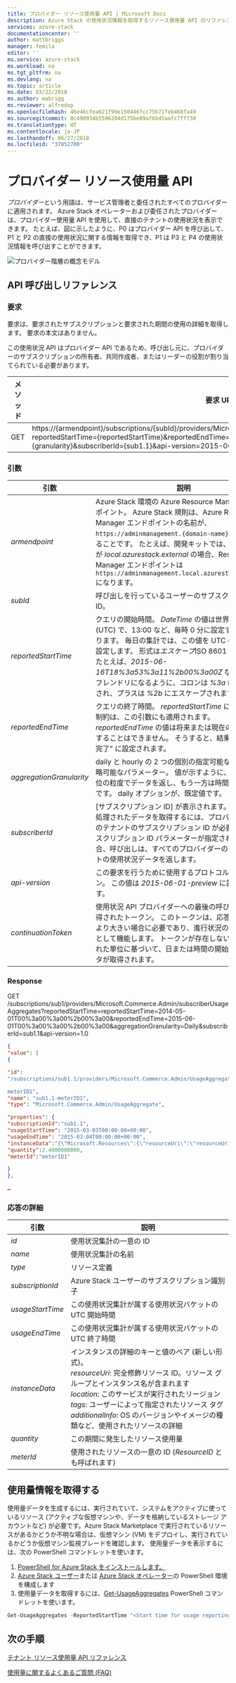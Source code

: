 ```yaml
---
title: プロバイダー リソース使用量 API | Microsoft Docs
description: Azure Stack の使用状況情報を取得するリソース使用量 API のリファレンス
services: azure-stack
documentationcenter: ''
author: mattbriggs
manager: femila
editor: ''
ms.service: azure-stack
ms.workload: na
ms.tgt_pltfrm: na
ms.devlang: na
ms.topic: article
ms.date: 03/22/2018
ms.author: mabrigg
ms.reviewer: alfredop
ms.openlocfilehash: 46e46cfea621f99e150446fcc75b71feb468fa49
ms.sourcegitcommit: 0c490934b5596204d175be89af6b45aafc7ff730
ms.translationtype: HT
ms.contentlocale: ja-JP
ms.lasthandoff: 06/27/2018
ms.locfileid: "37052700"
---
```

# <a name="provider-resource-usage-api"></a>プロバイダー リソース使用量 API
*プロバイダー*という用語は、サービス管理者と委任されたすべてのプロバイダーに適用されます。 Azure Stack オペレーターおよび委任されたプロバイダーは、プロバイダー使用量 API を使用して、直接のテナントの使用状況を表示できます。 たとえば、図に示したように、P0 はプロバイダー API を呼び出して、P1 と P2 の直接の使用状況に関する情報を取得でき、P1 は P3 と P4 の使用状況情報を呼び出すことができます。

![プロバイダー階層の概念モデル](media/azure-stack-provider-resource-api/image1.png)

## <a name="api-call-reference"></a>API 呼び出しリファレンス
### <a name="request"></a>要求
要求は、要求されたサブスクリプションと要求された期間の使用の詳細を取得します。 要求の本文はありません。

この使用状況 API はプロバイダー API であるため、呼び出し元に、プロバイダーのサブスクリプションの所有者、共同作成者、またはリーダーの役割が割り当てられている必要があります。

| **メソッド** | **要求 URI** |
| --- | --- |
| GET |https://{armendpoint}/subscriptions/{subId}/providers/Microsoft.Commerce.Admin/subscriberUsageAggregates?reportedStartTime={reportedStartTime}&reportedEndTime={reportedEndTime}&aggregationGranularity={granularity}&subscriberId={sub1.1}&api-version=2015-06-01-preview&continuationToken={token-value} |

### <a name="arguments"></a>引数
| **引数** | **説明** |
| --- | --- |
| *armendpoint* |Azure Stack 環境の Azure Resource Manager エンドポイント。 Azure Stack 規則は、Azure Resource Manager エンドポイントの名前が、`https://adminmanagement.{domain-name}` の形式であることです。 たとえば、開発キットでは、ドメイン名が *local.azurestack.external* の場合、Resource Manager エンドポイントは `https://adminmanagement.local.azurestack.external` になります。 |
| *subId* |呼び出しを行っているユーザーのサブスクリプション ID。 |
| *reportedStartTime* |クエリの開始時間。 *DateTime* の値は世界協定時刻 (UTC) で、13:00 など、毎時 0 分に設定する必要があります。 毎日の集計では、この値を UTC の午前 0 時に設定します。 形式は*エスケープ*ISO 8601 形式です。 たとえば、*2015-06-16T18%3a53%3a11%2b00%3a00Z* などで、URI フレンドリになるように、コロンは *%3a* にエスケープされ、プラスは *%2b* にエスケープされます。 |
| *reportedEndTime* |クエリの終了時間。 *reportedStartTime* に適用される制約は、この引数にも適用されます。 *reportedEndTime* の値は将来または現在の日付に設定することはできません。 そうすると、結果は "処理が未完了" に設定されます。 |
| *aggregationGranularity* |daily と hourly の 2 つの個別の指定可能な値を持つ省略可能なパラメーター。 値が示すように、一方は日単位の粒度でデータを返し、もう一方は時間単位の解像度です。 daily オプションが、既定値です。 |
| *subscriberId* |[サブスクリプション ID] が表示されます。 フィルター処理されたデータを取得するには、プロバイダーの直接のテナントのサブスクリプション ID が必要です。 サブスクリプション ID パラメーターが指定されていない場合、呼び出しは、すべてのプロバイダーの直接のテナントの使用状況データを返します。 |
| *api-version* |この要求を行うために使用するプロトコルのバージョン。 この値は *2015-06-01-preview* に設定されます。 |
| *continuationToken* |使用状況 API プロバイダーへの最後の呼び出しから取得されたトークン。 このトークンは、応答が 1,000 行より大きい場合に必要であり、進行状況のブックマークとして機能します。 トークンが存在しない場合、渡された単位に基づいて、日または時間の開始点から、データが取得されます。 |

### <a name="response"></a>Response
GET /subscriptions/sub1/providers/Microsoft.Commerce.Admin/subscriberUsageAggregates?reportedStartTime=reportedStartTime=2014-05-01T00%3a00%3a00%2b00%3a00&reportedEndTime=2015-06-01T00%3a00%3a00%2b00%3a00&aggregationGranularity=Daily&subscriberId=sub1.1&api-version=1.0

```json
{
"value": [
{

"id":
"/subscriptions/sub1.1/providers/Microsoft.Commerce.Admin/UsageAggregate/sub1.1-

meterID1",
"name": "sub1.1-meterID1",
"type": "Microsoft.Commerce.Admin/UsageAggregate",

"properties": {
"subscriptionId":"sub1.1",
"usageStartTime": "2015-03-03T00:00:00+00:00",
"usageEndTime": "2015-03-04T00:00:00+00:00",
"instanceData":"{\"Microsoft.Resources\":{\"resourceUri\":\"resourceUri1\",\"location\":\"Alaska\",\"tags\":null,\"additionalInfo\":null}}",
"quantity":2.4000000000,
"meterId":"meterID1"

}
},

…
```

### <a name="response-details"></a>応答の詳細
| **引数** | **説明** |
| --- | --- |
| *id* |使用状況集計の一意の ID |
| *name* |使用状況集計の名前 |
| *type* |リソース定義 |
| *subscriptionId* |Azure Stack ユーザーのサブスクリプション識別子 |
| *usageStartTime* |この使用状況集計が属する使用状況バケットの UTC 開始時間|
| *usageEndTime* |この使用状況集計が属する使用状況バケットの UTC 終了時間 |
| *instanceData* |インスタンスの詳細のキーと値のペア (新しい形式)。<br> *resourceUri*: 完全修飾リソース ID。リソース グループとインスタンス名が含まれます <br> *location*: このサービスが実行されたリージョン <br> *tags*: ユーザーによって指定されたリソース タグ <br> *additionalInfo*: OS のバージョンやイメージの種類など、使用されたリソースの詳細 |
| *quantity* |この期間に発生したリソース使用量 |
| *meterId* |使用されたリソースの一意の ID (*ResourceID* とも呼ばれます) |


## <a name="retrieve-usage-information"></a>使用量情報を取得する

使用量データを生成するには、実行されていて、システムをアクティブに使っているリソース (アクティブな仮想マシンや、データを格納しているストレージ アカウントなど) が必要です。Azure Stack Marketplace で実行されているリソースがあるかどうか不明な場合は、仮想マシン (VM) をデプロイし、実行されているかどうか仮想マシン監視ブレードを確認します。 使用量データを表示するには、次の PowerShell コマンドレットを使います。

1. [PowerShell for Azure Stack をインストールします。](azure-stack-powershell-install.md)
2. [Azure Stack ユーザー](user/azure-stack-powershell-configure-user.md)または [Azure Stack オペレーター](azure-stack-powershell-configure-admin.md)の PowerShell 環境を構成します 
3. 使用量データを取得するには、[Get-UsageAggregates](/powershell/module/azurerm.usageaggregates/get-usageaggregates) PowerShell コマンドレットを使います。
```powershell
Get-UsageAggregates -ReportedStartTime "<Start time for usage reporting>" -ReportedEndTime "<end time for usage reporting>" -AggregationGranularity <Hourly or Daily>
```

## <a name="next-steps"></a>次の手順
[テナント リソース使用量 API リファレンス](azure-stack-tenant-resource-usage-api.md)

[使用量に関するよくあるご質問 (FAQ)](azure-stack-usage-related-faq.md)
